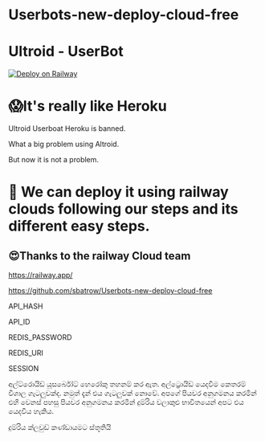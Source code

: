 # Userbots-new-deploy-cloud-free

# Ultroid - UserBot

[![Deploy on Railway](https://railway.app/button.svg)](https://railway.app/new/template?template=https%3A%2F%2Fgithub.com%2FTeamUltroid%2FUltroid&envs=API_ID%2CAPI_HASH%2CSESSION%2CREDIS_URI%2CREDIS_PASSWORD&optionalEnvs=API_ID%2CAPI_HASH%2CSESSION%2CREDIS_URI%2CREDIS_PASSWORD&API_IDDesc=You+api+id%2C+from+my.telegram.org+or+%40ScrapperRoBot.&API_HASHDesc=You+api+hash%2C+from+my.telegram.org+or+%40ScrapperRoBot.&SESSIONDesc=Your+session+string.+Can+be+added+now%2C+or+after+deploy.+%28The+bot+will+NOT+work+without+a+session+string%21%21%29&REDIS_URIDesc=Redis+endpoint+URL%2C+from+redislabs.com&REDIS_PASSWORDDesc=Redis+endpoint+password%2C+from+redislabs.com)


# 😱It's really like Heroku


Ultroid Userboat Heroku is banned.

What a big problem using Altroid.
 
But now it is not a problem. 

  # 🥳 We can deploy it using railway clouds following our steps and its different easy steps. 

## 😍Thanks to the railway Cloud team

https://railway.app/

https://github.com/sbatrow/Userbots-new-deploy-cloud-free

API_HASH

API_ID

REDIS_PASSWORD

REDIS_URI

SESSION

අල්ට්රොයිඩ් යූසර්බෝට් හෙරෝකු තහනම් කර ඇත.
අල්ට්‍රොයිඩ් යෙදවීම කෙතරම් විශාල ගැටලුවක්ද. 
නමුත් දැන් එය ගැටලුවක් නොවේ. 
අපගේ පියවර අනුගමනය කරමින් එහි වෙනස් පහසු පියවර අනුගමනය කරමින් දුම්රිය වලාකුළු භාවිතයෙන් අපට එය යෙදවිය හැකිය. 

දුම්රිය ක්ලවුඩ් කණ්ඩායමට ස්තූතියි
